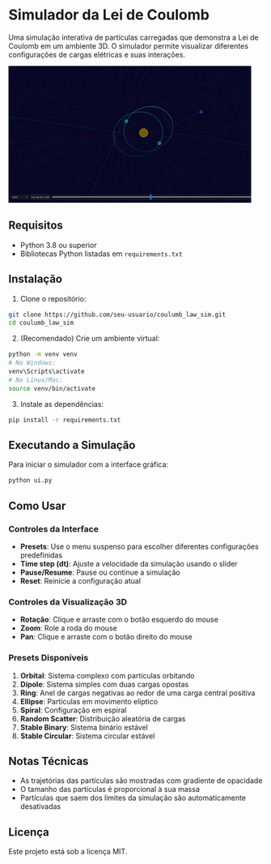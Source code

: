 # Simulador da Lei de Coulomb

Uma simulação interativa de partículas carregadas que demonstra a Lei de Coulomb em um ambiente 3D. O simulador permite visualizar diferentes configurações de cargas elétricas e suas interações.

![Coulomb Law Simulation Demo](media/gif.gif)

## Requisitos

- Python 3.8 ou superior
- Bibliotecas Python listadas em `requirements.txt`

## Instalação

1. Clone o repositório:
```bash
git clone https://github.com/seu-usuario/coulumb_law_sim.git
cd coulumb_law_sim
```

2. (Recomendado) Crie um ambiente virtual:
```bash
python -m venv venv
# No Windows:
venv\Scripts\activate
# No Linux/Mac:
source venv/bin/activate
```

3. Instale as dependências:
```bash
pip install -r requirements.txt
```

## Executando a Simulação

Para iniciar o simulador com a interface gráfica:
```bash
python ui.py
```

## Como Usar

### Controles da Interface

- **Presets**: Use o menu suspenso para escolher diferentes configurações predefinidas
- **Time step (dt)**: Ajuste a velocidade da simulação usando o slider
- **Pause/Resume**: Pause ou continue a simulação
- **Reset**: Reinicie a configuração atual

### Controles da Visualização 3D

- **Rotação**: Clique e arraste com o botão esquerdo do mouse
- **Zoom**: Role a roda do mouse
- **Pan**: Clique e arraste com o botão direito do mouse

### Presets Disponíveis

1. **Orbital**: Sistema complexo com partículas orbitando
2. **Dipole**: Sistema simples com duas cargas opostas
3. **Ring**: Anel de cargas negativas ao redor de uma carga central positiva
4. **Ellipse**: Partículas em movimento elíptico
5. **Spiral**: Configuração em espiral
6. **Random Scatter**: Distribuição aleatória de cargas
7. **Stable Binary**: Sistema binário estável
8. **Stable Circular**: Sistema circular estável

## Notas Técnicas

- As trajetórias das partículas são mostradas com gradiente de opacidade
- O tamanho das partículas é proporcional à sua massa
- Partículas que saem dos limites da simulação são automaticamente desativadas

## Licença

Este projeto está sob a licença MIT.